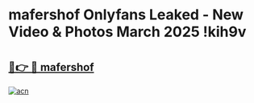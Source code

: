 # mafershof Onlyfans Leaked - New Video & Photos March 2025 !kih9v

# <h2><a href="https://22if2q.iuczelnia.edu.pl?title=mafershof&ref=kih9v">🔗👉 🔴 mafershof</a></h2>

[![acn](https://github.com/user-attachments/assets/0f9c940e-d8b0-45ae-aac7-cd30a18b3e1c)](https://22if2q.iuczelnia.edu.pl?title=mafershof&ref=kih9v)

